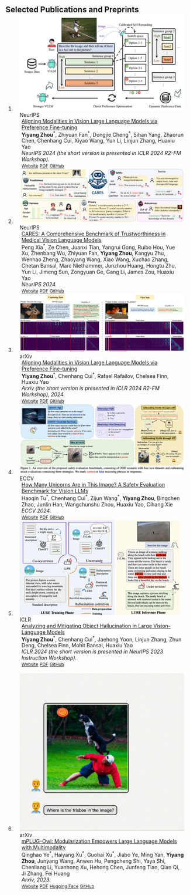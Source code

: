 <h2 id="publications" style="margin: 2px 0px -15px;">Selected Publications and Preprints</h2>

<div class="publications">
<ol class="bibliography">

<li>
<div class="pub-row">

  <div class="col-sm-3 abbr" style="position: relative;padding-right: 15px;padding-left: 15px;">
    <img src="assets/img/csr.png" class="teaser img-fluid z-depth-1">
    <abbr class="badge">NeurIPS</abbr>
  </div>
  <div class="col-sm-9" style="position: relative;padding-right: 15px;padding-left: 20px;">
    <div class="title"><a href="https://arxiv.org/pdf/2405.14622">Aligning Modalities in Vision Large Language Models via Preference Fine-tuning</a></div>
    <div class="author"><strong>Yiyang Zhou</strong><sup>*</sup>, Zhiyuan Fan<sup>*</sup>, Dongjie Cheng<sup>*</sup>, Sihan Yang, Zhaorun Chen, Chenhang Cui, Xiyao Wang, Yun Li, Linjun Zhang, Huaxiu Yao</div>
    <div class="periodical"><em>NeurIPS 2024 (the short version is presented in ICLR 2024 R2-FM Workshop).</em></div>
    <div class="links">
    <a href="https://arxiv.org/pdf/2405.14622" class="btn btn-sm z-depth-0" role="button" target="_blank" style="font-size:12px;">Website</a>
      <a href="https://arxiv.org/pdf/2405.14622" class="btn btn-sm z-depth-0" role="button" target="_blank" style="font-size:12px;">PDF</a>
      <a href="https://github.com/YiyangZhou/CSR" class="btn btn-sm z-depth-0" role="button" target="_blank" style="font-size:12px;">GitHub</a>
<!--       <a href="https://pypi.org/project/KTensors/" class="btn btn-sm z-depth-0" role="button" target="_blank" style="font-size:12px;">Package</a> -->
<!--       <a href="assets/files/KTensors.bib" class="btn btn-sm z-depth-0" role="button" target="_blank" style="font-size:12px;">BibTeX</a> -->
<!--       <strong><i style="color:#7b5aa6">arXiv.org</i></strong> -->
    </div>
  </div>
</div>
</li>

<li>
<div class="pub-row">

  <div class="col-sm-3 abbr" style="position: relative;padding-right: 15px;padding-left: 15px;">
    <img src="assets/img/cares.png" class="teaser img-fluid z-depth-1">
    <abbr class="badge">NeurIPS</abbr>
  </div>
  <div class="col-sm-9" style="position: relative;padding-right: 15px;padding-left: 20px;">
    <div class="title"><a href="https://arxiv.org/pdf/2406.06007">CARES: A Comprehensive Benchmark of Trustworthiness in Medical Vision Language Models</a></div>
    <div class="author"><div class="author">
    Peng Xia<sup>*</sup>, Ze Chen, Juanxi Tian, Yangrui Gong, Ruibo Hou, Yue Xu, Zhenbang Wu, Zhiyuan Fan, <strong>Yiyang Zhou</strong>, Kangyu Zhu, Wenhao Zheng, Zhaoyang Wang, Xiao Wang, Xuchao Zhang, Chetan Bansal, Marc Niethammer, Junzhou Huang, Hongtu Zhu, Yun Li, Jimeng Sun, Zongyuan Ge, Gang Li, James Zou, Huaxiu Yao
</div>
    <div class="periodical"><em>NeurIPS 2024.</em></div>
    <div class="links">
    <a href="https://arxiv.org/pdf/2406.06007" class="btn btn-sm z-depth-0" role="button" target="_blank" style="font-size:12px;">Website</a>
      <a href="https://arxiv.org/pdf/2406.06007" class="btn btn-sm z-depth-0" role="button" target="_blank" style="font-size:12px;">PDF</a>
      <a href="https://github.com/richard-peng-xia/CARES" class="btn btn-sm z-depth-0" role="button" target="_blank" style="font-size:12px;">GitHub</a>
<!--       <a href="https://pypi.org/project/KTensors/" class="btn btn-sm z-depth-0" role="button" target="_blank" style="font-size:12px;">Package</a> -->
<!--       <a href="assets/files/KTensors.bib" class="btn btn-sm z-depth-0" role="button" target="_blank" style="font-size:12px;">BibTeX</a> -->
<!--       <strong><i style="color:#7b5aa6">arXiv.org</i></strong> -->
    </div>
  </div>
</div>
</li>


<li>
<div class="pub-row">

  <div class="col-sm-3 abbr" style="position: relative;padding-right: 15px;padding-left: 15px;">
    <img src="assets/img/dpo.png" class="teaser img-fluid z-depth-1">
    <abbr class="badge">arXiv</abbr>
  </div>
  <div class="col-sm-9" style="position: relative;padding-right: 15px;padding-left: 20px;">
    <div class="title"><a href="https://arxiv.org/pdf/2402.11411.pdf">Aligning Modalities in Vision Large Language Models via Preference Fine-tuning</a></div>
    <div class="author"><strong>Yiyang Zhou</strong><sup>*</sup>, Chenhang Cui<sup>*</sup>, Rafael Rafailov, Chelsea Finn, Huaxiu Yao</div>
    <div class="periodical"><em>Arxiv (the short version is presented in ICLR 2024 R2-FM Workshop), 2024.</em></div>
    <div class="links">
    <a href="https://arxiv.org/abs/2402.11411" class="btn btn-sm z-depth-0" role="button" target="_blank" style="font-size:12px;">Website</a>
      <a href="https://arxiv.org/pdf/2402.11411.pdf" class="btn btn-sm z-depth-0" role="button" target="_blank" style="font-size:12px;">PDF</a>
      <a href="https://github.com/YiyangZhou/POVID" class="btn btn-sm z-depth-0" role="button" target="_blank" style="font-size:12px;">GitHub</a>
<!--       <a href="https://pypi.org/project/KTensors/" class="btn btn-sm z-depth-0" role="button" target="_blank" style="font-size:12px;">Package</a> -->
<!--       <a href="assets/files/KTensors.bib" class="btn btn-sm z-depth-0" role="button" target="_blank" style="font-size:12px;">BibTeX</a> -->
<!--       <strong><i style="color:#7b5aa6">arXiv.org</i></strong> -->
    </div>
  </div>
</div>
</li>

<li>
<div class="pub-row">

  <div class="col-sm-3 abbr" style="position: relative;padding-right: 15px;padding-left: 15px;">
    <img src="assets/img/benchmark.png" class="teaser img-fluid z-depth-1">
    <abbr class="badge">ECCV</abbr>
  </div>
  <div class="col-sm-9" style="position: relative;padding-right: 15px;padding-left: 20px;">
    <div class="title"><a href="https://arxiv.org/pdf/2311.16101.pdf">How Many Unicorns Are in This Image? A Safety Evaluation Benchmark for Vision LLMs</a></div>
    <div class="author">Haoqin Tu<sup>*</sup>, Chenhang Cui<sup>*</sup>, Zijun Wang<sup>*</sup>, <strong>Yiyang Zhou</strong>, Bingchen Zhao, Junlin Han, Wangchunshu Zhou, Huaxiu Yao, Cihang Xie</div>
    <div class="periodical"><em>ECCV 2024.</em></div>
    <div class="links">
    <a href="https://arxiv.org/abs/2311.16101" class="btn btn-sm z-depth-0" role="button" target="_blank" style="font-size:12px;">Website</a>
      <a href="https://arxiv.org/pdf/2311.16101.pdf" class="btn btn-sm z-depth-0" role="button" target="_blank" style="font-size:12px;">PDF</a>
      <a href="https://github.com/UCSC-VLAA/vllm-safety-benchmark" class="btn btn-sm z-depth-0" role="button" target="_blank" style="font-size:12px;">GitHub</a>
<!--       <a href="https://pypi.org/project/KTensors/" class="btn btn-sm z-depth-0" role="button" target="_blank" style="font-size:12px;">Package</a> -->
<!--       <a href="assets/files/KTensors.bib" class="btn btn-sm z-depth-0" role="button" target="_blank" style="font-size:12px;">BibTeX</a> -->
<!--       <strong><i style="color:#7b5aa6">arXiv.org</i></strong> -->
    </div>
  </div>
</div>
</li>


<li>
<div class="pub-row">

  <div class="col-sm-3 abbr" style="position: relative;padding-right: 15px;padding-left: 15px;">
    <img src="assets/img/LURE.png" class="teaser img-fluid z-depth-1">
    <abbr class="badge">ICLR</abbr>
  </div>

  <div class="col-sm-9" style="position: relative;padding-right: 15px;padding-left: 20px;">
    <div class="title"><a href="https://arxiv.org/pdf/2310.00754.pdf">Analyzing and Mitigating Object Hallucination in Large Vision-Language Models</a></div>
    <div class="author"><strong>Yiyang Zhou</strong><sup>*</sup>, Chenhang Cui<sup>*</sup>, Jaehong Yoon, Linjun Zhang, Zhun Deng, Chelsea Finn, Mohit Bansal, Huaxiu Yao</div>
    <div class="periodical"><em>ICLR 2024 (the short version is presented in NeurIPS 2023 Instruction Workshop).</em></div>
    <div class="links">
    <a href="https://arxiv.org/abs/2310.00754" class="btn btn-sm z-depth-0" role="button" target="_blank" style="font-size:12px;">Website</a>
      <a href="https://arxiv.org/pdf/2310.00754.pdf" class="btn btn-sm z-depth-0" role="button" target="_blank" style="font-size:12px;">PDF</a>
      <a href="https://github.com/YiyangZhou/LURE" class="btn btn-sm z-depth-0" role="button" target="_blank" style="font-size:12px;">GitHub</a>
<!--       <a href="https://pypi.org/project/KTensors/" class="btn btn-sm z-depth-0" role="button" target="_blank" style="font-size:12px;">Package</a> -->
<!--       <a href="assets/files/KTensors.bib" class="btn btn-sm z-depth-0" role="button" target="_blank" style="font-size:12px;">BibTeX</a> -->
<!--       <strong><i style="color:#7b5aa6">arXiv.org</i></strong> -->
    </div>
  </div>
</div>
</li>

  
<br>
<li>
<div class="pub-row">

  <div class="col-sm-3 abbr" style="position: relative;padding-right: 15px;padding-left: 15px;">
    <img src="assets/img/owl.gif" class="teaser img-fluid z-depth-1">
    <abbr class="badge">arXiv</abbr>
  </div>

  <div class="col-sm-9" style="position: relative;padding-right: 15px;padding-left: 20px;">
    <div class="title"><a href="https://arxiv.org/pdf/2304.14178.pdf" target="_blank">mPLUG-Owl: Modularization Empowers Large Language Models with Multimodality</a></div>
    <div class="author">Qinghao Ye<sup>*</sup>, Haiyang Xu<sup>*</sup>, Guohai Xu<sup>*</sup>, Jiabo Ye, Ming Yan, <strong>Yiyang Zhou</strong>, Junyang Wang, Anwen Hu, Pengcheng Shi, Yaya Shi, Chenliang Li, Yuanhong Xu, Hehong Chen, Junfeng Tian, Qian Qi, Ji Zhang, Fei Huang</div>
    <div class="periodical"><em>Arxiv, 2023.</em></div>
    <div class="links">
      <a href="https://arxiv.org/abs/2304.14178" class="btn btn-sm z-depth-0" role="button" target="_blank" style="font-size:12px;">Website</a>
      <a href="https://arxiv.org/pdf/2304.14178.pdf" class="btn btn-sm z-depth-0" role="button" target="_blank" style="font-size:12px;">PDF</a>
      <a href="https://huggingface.co/spaces/MAGAer13/mPLUG-Owl" class="btn btn-sm z-depth-0" role="button" target="_blank" style="font-size:12px;">Hugging Face</a>
      <a href="https://github.com/X-PLUG/mPLUG-Owl" class="btn btn-sm z-depth-0" role="button" target="_blank" style="font-size:12px;">GitHub</a>
    </div>
  </div>
</div>
</li>
  


  

<br>

</ol>
</div>
